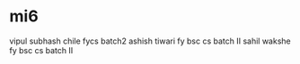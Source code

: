 # mi6
vipul subhash chile
fycs
batch2
ashish tiwari
fy bsc cs
batch II
sahil wakshe
fy bsc cs 
batch II
